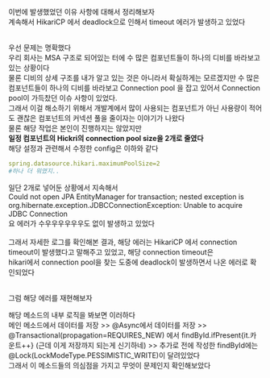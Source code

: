 
이번에 발생했었던 이유 사항에 대해서 정리해보자 <br>
계속해서 HikariCP 에서 deadlock으로 인해서 timeout 에러가 발생하고 있었다 <br>
<br>

우선 문제는 명확했다 <br>
우리 회사는 MSA 구조로 되어있는 터에 수 많은 컴포넌트들이 하나의 디비를 바라보고 있는 상황이다 <br>
물론 디비의 상세 구조를 내가 알고 있는 것은 아니라서 확실하게는 모르겠지만 수 많은 컴포넌트들이 하나의 디비를 바라보고 Connection pool 을 잡고 있어서 
Connection pool이 가득찼던 이슈 사항이 있었다. <br> 
그래서 이걸 해소하기 위해서 개발계에서 많이 사용되는 컴포넌트가 아닌 사용량이 적어도 괜찮은 컴포넌트의 커넥션 풀을 줄이자는 이야기가 나왔다 <br>
물론 해당 작업은 본인이 진행하지는 않았지만 <br>
**일정 컴포넌트의 Hickri의 connection pool size을 2개로 줄였다** <br> 
해당 설정과 관련해서 수정한 config은 이하와 같다 <br>
```yaml
spring.datasource.hikari.maximumPoolSize=2
#하나 더 뭐였지..
```

일단 2개로 넣어둔 상황에서 지속해서 <br>
Could not open JPA EntityManager for transaction; nested exception is org.hibernate.exception.JDBCConnectionException: Unable to acquire JDBC Connection <br>
요 에러가 수우우우우우우도 없이 발생하고 있었다 <br>
<br>
그래서 자세한 로그를 확인해본 결과, 해당 에러는 HikariCP 에서 connection timeout이 발생했다고 말해주고 있었고, 해당 connection timeout은 <br>
hikari에서 connection pool을 찾는 도중에 deadlock이 발생하면서 나온 에러로 확인되었다 <br>
<br>

그럼 해당 에러를 재현해보자 <br>

해당 메소드의 내부 로직을 봐보면 이러하다 <br>
메인 메소드에서 데이터를 저장 >> @Async에서 데이터를 저장 >> @Transactional(propagation=REQUIRES_NEW) 에서
findById.ifPresent{it.카운트++} (근데 이게 저장까지 되는게 신기하네) >> 추가로 전에 작성한 findById에는 @Lock(LockModeType.PESSIMISTIC_WRITE)이 달려있었다 <br>
그래서 이 메소드들의 의심점을 가지고 무엇이 문제인지 확인해보았다 <br>
<br>

